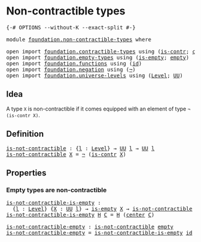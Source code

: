 # Non-contractible types

<pre class="Agda"><a id="35" class="Symbol">{-#</a> <a id="39" class="Keyword">OPTIONS</a> <a id="47" class="Pragma">--without-K</a> <a id="59" class="Pragma">--exact-split</a> <a id="73" class="Symbol">#-}</a>

<a id="78" class="Keyword">module</a> <a id="85" href="foundation.non-contractible-types.html" class="Module">foundation.non-contractible-types</a> <a id="119" class="Keyword">where</a>

<a id="126" class="Keyword">open</a> <a id="131" class="Keyword">import</a> <a id="138" href="foundation.contractible-types.html" class="Module">foundation.contractible-types</a> <a id="168" class="Keyword">using</a> <a id="174" class="Symbol">(</a><a id="175" href="foundation-core.contractible-types.html#925" class="Function">is-contr</a><a id="183" class="Symbol">;</a> <a id="185" href="foundation-core.contractible-types.html#1018" class="Function">center</a><a id="191" class="Symbol">;</a> <a id="193" href="foundation-core.contractible-types.html#1360" class="Function">contraction</a><a id="204" class="Symbol">)</a>
<a id="206" class="Keyword">open</a> <a id="211" class="Keyword">import</a> <a id="218" href="foundation.empty-types.html" class="Module">foundation.empty-types</a> <a id="241" class="Keyword">using</a> <a id="247" class="Symbol">(</a><a id="248" href="foundation.empty-types.html#1463" class="Function">is-empty</a><a id="256" class="Symbol">;</a> <a id="258" href="foundation.empty-types.html#1292" class="Datatype">empty</a><a id="263" class="Symbol">)</a>
<a id="265" class="Keyword">open</a> <a id="270" class="Keyword">import</a> <a id="277" href="foundation.functions.html" class="Module">foundation.functions</a> <a id="298" class="Keyword">using</a> <a id="304" class="Symbol">(</a><a id="305" href="foundation-core.functions.html#309" class="Function">id</a><a id="307" class="Symbol">)</a>
<a id="309" class="Keyword">open</a> <a id="314" class="Keyword">import</a> <a id="321" href="foundation.negation.html" class="Module">foundation.negation</a> <a id="341" class="Keyword">using</a> <a id="347" class="Symbol">(</a><a id="348" href="foundation.negation.html#756" class="Function">¬</a><a id="349" class="Symbol">)</a>
<a id="351" class="Keyword">open</a> <a id="356" class="Keyword">import</a> <a id="363" href="foundation.universe-levels.html" class="Module">foundation.universe-levels</a> <a id="390" class="Keyword">using</a> <a id="396" class="Symbol">(</a><a id="397" href="Agda.Primitive.html#597" class="Postulate">Level</a><a id="402" class="Symbol">;</a> <a id="404" href="foundation-core.universe-levels.html#222" class="Primitive">UU</a><a id="406" class="Symbol">)</a>
</pre>
## Idea

A type `X` is non-contractible if it comes equipped with an element of type `¬ (is-contr X)`.

## Definition

<pre class="Agda"><a id="is-not-contractible"></a><a id="540" href="foundation.non-contractible-types.html#540" class="Function">is-not-contractible</a> <a id="560" class="Symbol">:</a> <a id="562" class="Symbol">{</a><a id="563" href="foundation.non-contractible-types.html#563" class="Bound">l</a> <a id="565" class="Symbol">:</a> <a id="567" href="Agda.Primitive.html#597" class="Postulate">Level</a><a id="572" class="Symbol">}</a> <a id="574" class="Symbol">→</a> <a id="576" href="foundation-core.universe-levels.html#222" class="Primitive">UU</a> <a id="579" href="foundation.non-contractible-types.html#563" class="Bound">l</a> <a id="581" class="Symbol">→</a> <a id="583" href="foundation-core.universe-levels.html#222" class="Primitive">UU</a> <a id="586" href="foundation.non-contractible-types.html#563" class="Bound">l</a>
<a id="588" href="foundation.non-contractible-types.html#540" class="Function">is-not-contractible</a> <a id="608" href="foundation.non-contractible-types.html#608" class="Bound">X</a> <a id="610" class="Symbol">=</a> <a id="612" href="foundation.negation.html#756" class="Function">¬</a> <a id="614" class="Symbol">(</a><a id="615" href="foundation-core.contractible-types.html#925" class="Function">is-contr</a> <a id="624" href="foundation.non-contractible-types.html#608" class="Bound">X</a><a id="625" class="Symbol">)</a>
</pre>
## Properties

### Empty types are non-contractible

<pre class="Agda"><a id="is-not-contractible-is-empty"></a><a id="693" href="foundation.non-contractible-types.html#693" class="Function">is-not-contractible-is-empty</a> <a id="722" class="Symbol">:</a>
  <a id="726" class="Symbol">{</a><a id="727" href="foundation.non-contractible-types.html#727" class="Bound">l</a> <a id="729" class="Symbol">:</a> <a id="731" href="Agda.Primitive.html#597" class="Postulate">Level</a><a id="736" class="Symbol">}</a> <a id="738" class="Symbol">{</a><a id="739" href="foundation.non-contractible-types.html#739" class="Bound">X</a> <a id="741" class="Symbol">:</a> <a id="743" href="foundation-core.universe-levels.html#222" class="Primitive">UU</a> <a id="746" href="foundation.non-contractible-types.html#727" class="Bound">l</a><a id="747" class="Symbol">}</a> <a id="749" class="Symbol">→</a> <a id="751" href="foundation.empty-types.html#1463" class="Function">is-empty</a> <a id="760" href="foundation.non-contractible-types.html#739" class="Bound">X</a> <a id="762" class="Symbol">→</a> <a id="764" href="foundation.non-contractible-types.html#540" class="Function">is-not-contractible</a> <a id="784" href="foundation.non-contractible-types.html#739" class="Bound">X</a>
<a id="786" href="foundation.non-contractible-types.html#693" class="Function">is-not-contractible-is-empty</a> <a id="815" href="foundation.non-contractible-types.html#815" class="Bound">H</a> <a id="817" href="foundation.non-contractible-types.html#817" class="Bound">C</a> <a id="819" class="Symbol">=</a> <a id="821" href="foundation.non-contractible-types.html#815" class="Bound">H</a> <a id="823" class="Symbol">(</a><a id="824" href="foundation-core.contractible-types.html#1018" class="Function">center</a> <a id="831" href="foundation.non-contractible-types.html#817" class="Bound">C</a><a id="832" class="Symbol">)</a>

<a id="is-not-contractible-empty"></a><a id="835" href="foundation.non-contractible-types.html#835" class="Function">is-not-contractible-empty</a> <a id="861" class="Symbol">:</a> <a id="863" href="foundation.non-contractible-types.html#540" class="Function">is-not-contractible</a> <a id="883" href="foundation.empty-types.html#1292" class="Datatype">empty</a>
<a id="889" href="foundation.non-contractible-types.html#835" class="Function">is-not-contractible-empty</a> <a id="915" class="Symbol">=</a> <a id="917" href="foundation.non-contractible-types.html#693" class="Function">is-not-contractible-is-empty</a> <a id="946" href="foundation-core.functions.html#309" class="Function">id</a>
</pre>